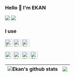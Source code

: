 ### Hello 👋 I'm EKAN

<p>
  <a href="https://ekan.kr" target="_blank"><img src="https://img.shields.io/badge/Blog-DD0B78?style=flat-square"/></a>
  <a href="https://www.linkedin.com/in/ekankr2/?locale=en_US" target="_blank"><img src="https://img.shields.io/badge/LinkedIn-0A66C2?style=flat-square&logo=Linkedin&logoColor=white"/></a>
</p>

###  I use
<p>
  <code><img height="24" alt="typescript" src="https://cdn.worldvectorlogo.com/logos/typescript.svg"></code>
  <code><img height="24" alt="python" src="https://cdn.worldvectorlogo.com/logos/python-5.svg"></code>
  <code><img height="24" alt="kotlin" src="https://cdn.worldvectorlogo.com/logos/kotlin-2.svg"></code>
</p>

<p>

</p>

<p>
  <code><img height="24" alt="aws" src="https://cdn.worldvectorlogo.com/logos/aws-2.svg"></code>
  <code><img height="24" alt="postgresql" src="https://cdn.worldvectorlogo.com/logos/postgresql.svg"></code>
  <code><img height="24" alt="redis" src="https://cdn.worldvectorlogo.com/logos/redis.svg"></code>
  <code><img height="24" alt="docker" src="https://cdn.worldvectorlogo.com/logos/docker-4.svg"></code>
</p>


| <img align="center" src="https://github-readme-stats.vercel.app/api?username=ekankr2&show_icons=true&include_all_commits=true&theme=buefy&hide_border=true" alt="Ekan's github stats" /> | <img align="center" src="https://github-readme-stats.vercel.app/api/top-langs/?username=ekankr2&layout=compact&theme=buefy&hide_border=true&1=1" /> |
| ------------- | ------------- |

